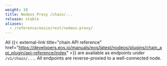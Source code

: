 ```yaml
---
weight: 10
title: Nodeos Proxy /chain/...
release: stable
aliases:
  - /reference/eosio/rest/nodeos-proxy/
---
```


All {{< external-link title="chain API reference" href="https://developers.eos.io/manuals/eos/latest/nodeos/plugins/chain_api_plugin/api-reference/index" >}} are available as endpoints under `/v1/chain/...`. All endpoints are reverse-proxied to a well-connected node.
